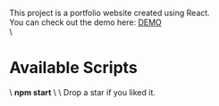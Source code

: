 This project is a portfolio website created using React. \
You can check out the demo here: <a target="_blank" href="https://kcsujeet.com">DEMO</a> \
\
<h1>Available Scripts</h1>\
<strong>npm start</strong>
\
\
Drop a star if you liked it. 
